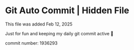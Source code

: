 # Git Auto Commit | Hidden File

This file was added Feb 12, 2025

Just for fun and keeping my daily git commit active 🤪

commit number: 1936293
